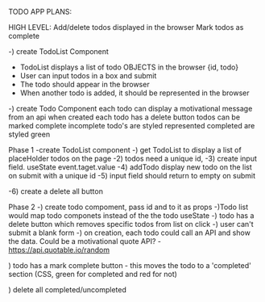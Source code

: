 TODO APP PLANS:

HIGH LEVEL:
Add/delete todos displayed in the browser
Mark todos as complete

-) create TodoList Component
- TodoList displays a list of todo OBJECTS in the browser {id, todo}
- User can input todos in a box and submit
- The todo should appear in the browser
- When another todo is added, it should be represented in the browser

-) create Todo Component
each todo can display a motivational message from an api when created
each todo has a delete button 
todos can be marked complete
incomplete todo's are styled represented
completed are styled green

Phase 1 
-create TodoList component
-) get TodoList to display a list of placeHolder todos on the page
-2) todos need a unique id, 
-3) create input field. useState event.taget.value 
-4) addTodo display new todo on the list on submit with a unique id
-5) input field should return to empty on submit

-6) create a delete all button


Phase 2
-) create todo compoment, pass id and to it as props
-)Todo list would map todo componets instead of the the todo useState
-) todo has a delete button which removes specific todos from list on click
-) user can't submit a blank form
-) on creation, each todo could call an API and show the data. Could be a motivational quote API? - https://api.quotable.io/random

) todo has a mark complete button - this moves the todo to a 'completed' section (CSS, green for completed and red for not)

) delete all completed/uncompleted


